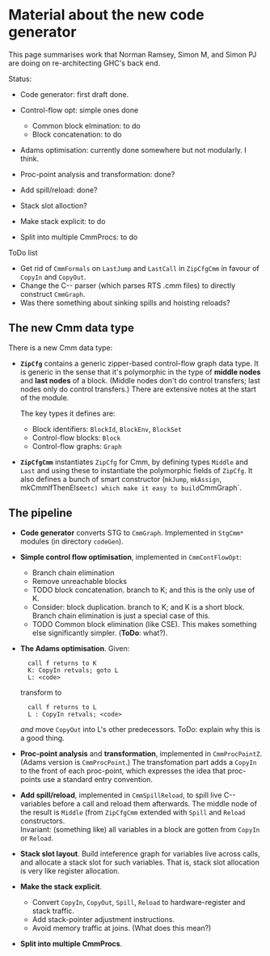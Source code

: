 # Material about the new code generator


This page summarises work that Norman Ramsey, Simon M, and Simon PJ are doing on re-architecting GHC's back end.


Status:

- Code generator: first draft done.
- Control-flow opt: simple ones done

  - Common block elmination: to do
  - Block concatenation: to do
- Adams optimisation: currently done somewhere but not modularly.  I think.
- Proc-point analysis and transformation: done?
- Add spill/reload: done?
- Stack slot alloction?
- Make stack explicit: to do
- Split into multiple CmmProcs: to do


ToDo list

- Get rid of `CmmFormals` on `LastJump` and `LastCall` in `ZipCfgCmm` in favour of `CopyIn` and `CopyOut`.
- Change the C-- parser (which parses RTS .cmm files) to directly construct `CmmGraph`.  
- Was there something about sinking spills and hoisting reloads?

## The new Cmm data type


There is a new Cmm data type:

- **`ZipCfg`** contains a generic zipper-based control-flow graph data type.  It is generic in the sense that it's polymorphic in the type of **middle nodes** and **last nodes** of a block.  (Middle nodes don't do control transfers; last nodes only do control transfers.)  There are extensive notes at the start of the module.

  The key types it defines are:

  - Block identifiers: `BlockId`, `BlockEnv`, `BlockSet`
  - Control-flow blocks: `Block`
  - Control-flow graphs: `Graph`
- **`ZipCfgCmm`** instantiates `ZipCfg` for Cmm, by defining types `Middle` and `Last` and using these to instantiate the polymorphic fields of `ZipCfg`.  It also defines a bunch of smart constructor (`mkJump`, `mkAssign`, mkCmmIfThenElse` etc) which make it easy to build `CmmGraph\`.

## The pipeline

- **Code generator** converts STG to `CmmGraph`.  Implemented in `StgCmm*` modules (in directory `codeGen`).

- **Simple control flow optimisation**, implemented in `CmmContFlowOpt`:

  - Branch chain elimination
  - Remove unreachable blocks
  - TODO block concatenation.  branch to K; and this is the only use of K.
  - Consider: block duplication.  branch to K; and K is a short block.  Branch chain elimination is just a special case of this.
  - TODO Common block elimination (like CSE). This makes something else significantly simpler.  (**ToDo**: what?).

- **The Adams optimisation**.  Given:

  ```wiki
    call f returns to K
    K: CopyIn retvals; goto L
    L: <code>
  ```

  transform to 

  ```wiki
    call f returns to L
    L : CopyIn retvals; <code>
  ```

  *and* move `CopyOut` into L's other predecessors.  ToDo: explain why this is a good thing.

- **Proc-point analysis** and **transformation**, implemented in `CmmProcPointZ`.  (Adams version is `CmmProcPoint`.) The transfomation part adds a `CopyIn` to the front of each proc-point, which expresses the idea that proc-points use a standard entry convention. 

- **Add spill/reload**, implemented in `CmmSpillReload`, to spill live C-- variables before a call and reload them afterwards.  The middle node of the result is `Middle` (from `ZipCfgCmm` extended with `Spill` and `Reload` constructors.  
  Invariant: (something like) all variables in a block are gotten from `CopyIn` or `Reload`. 

- **Stack slot layout**.  Build inteference graph for variables live across calls, and allocate a stack slot for such variables.  That is, stack slot allocation is very like register allocation.

- **Make the stack explicit**. 

  - Convert `CopyIn`, `CopyOut`, `Spill`, `Reload` to hardware-register and stack traffic.
  - Add stack-pointer adjustment instructions.
  - Avoid memory traffic at joins. (What does this mean?)

- **Split into multiple CmmProcs**.
